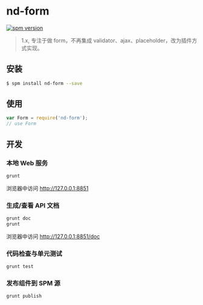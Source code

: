 # nd-form

[![spm version](http://spmjs.io/badge/nd-form)](http://spmjs.io/package/nd-form)

> 1.x, 专注于做 form，不再集成 validator、ajax、placeholder，改为插件方式实现。

## 安装

```bash
$ spm install nd-form --save
```

## 使用

```js
var Form = require('nd-form');
// use Form
```
## 开发

### 本地 Web 服务

```bash
grunt
```

浏览器中访问 http://127.0.0.1:8851

### 生成/查看 API 文档

```bash
grunt doc
grunt
```

浏览器中访问 http://127.0.0.1:8851/doc

### 代码检查与单元测试

```bash
grunt test
```

### 发布组件到 SPM 源

```bash
grunt publish
```
